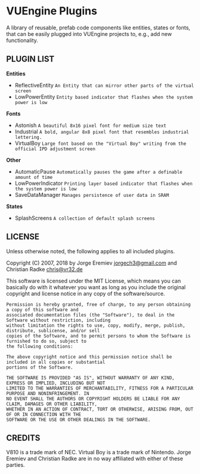 VUEngine Plugins
================

A library of reusable, prefab code components like entities, states or fonts, that can be easily plugged into VUEngine projects to, e.g., add new functionality.


PLUGIN LIST
-----------

**Entities**

- ReflectiveEntity
  `An Entity that can mirror other parts of the virtual screen`
- LowPowerEntity
  `Entity based indicator that flashes when the system power is low`

**Fonts**

- Astonish
  `A beautiful 8x16 pixel font for medium size text`
- Industrial
  `A bold, angular 8x8 pixel font that resembles industrial lettering.`
- VirtualBoy
  `Large font based on the "Virtual Boy" writing from the official IPD adjustment screen`

**Other**

- AutomaticPause
  `Automatically pauses the game after a definable amount of time`
- LowPowerIndicator
  `Printing layer based indicator that flashes when the system power is low`
- SaveDataManager
  `Manages persistence of user data in SRAM`

**States**

- SplashScreens
  `A collection of default splash screens`


LICENSE
-------

Unless otherwise noted, the following applies to all included plugins.

Copyright (C) 2007, 2018 by Jorge Eremiev <jorgech3@gmail.com> and Christian Radke <chris@vr32.de>

This software is licensed under the MIT License, which means you can basically do with it whatever you
want as long as you include the original copyright and license notice in any copy of the software/source.

	Permission is hereby granted, free of charge, to any person obtaining a copy of this software and
	associated documentation files (the "Software"), to deal in the Software without restriction, including
	without limitation the rights to use, copy, modify, merge, publish, distribute, sublicense, and/or sell
	copies of the Software, and to permit persons to whom the Software is furnished to do so, subject to
	the following conditions:

	The above copyright notice and this permission notice shall be included in all copies or substantial
	portions of the Software.

	THE SOFTWARE IS PROVIDED "AS IS", WITHOUT WARRANTY OF ANY KIND, EXPRESS OR IMPLIED, INCLUDING BUT NOT
	LIMITED TO THE WARRANTIES OF MERCHANTABILITY, FITNESS FOR A PARTICULAR PURPOSE AND NONINFRINGEMENT. IN
	NO EVENT SHALL THE AUTHORS OR COPYRIGHT HOLDERS BE LIABLE FOR ANY CLAIM, DAMAGES OR OTHER LIABILITY,
	WHETHER IN AN ACTION OF CONTRACT, TORT OR OTHERWISE, ARISING FROM, OUT OF OR IN CONNECTION WITH THE
	SOFTWARE OR THE USE OR OTHER DEALINGS IN THE SOFTWARE.


CREDITS
-------

V810 is a trade mark of NEC. Virtual Boy is a trade mark of Nintendo.
Jorge Eremiev and Christian Radke are in no way affiliated with either of these parties.
